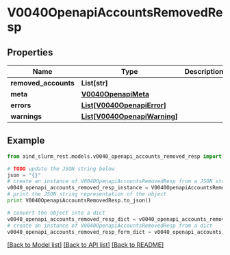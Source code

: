 # V0040OpenapiAccountsRemovedResp


## Properties

Name | Type | Description | Notes
------------ | ------------- | ------------- | -------------
**removed_accounts** | **List[str]** |  | 
**meta** | [**V0040OpenapiMeta**](V0040OpenapiMeta.md) |  | [optional] 
**errors** | [**List[V0040OpenapiError]**](V0040OpenapiError.md) |  | [optional] 
**warnings** | [**List[V0040OpenapiWarning]**](V0040OpenapiWarning.md) |  | [optional] 

## Example

```python
from aind_slurm_rest.models.v0040_openapi_accounts_removed_resp import V0040OpenapiAccountsRemovedResp

# TODO update the JSON string below
json = "{}"
# create an instance of V0040OpenapiAccountsRemovedResp from a JSON string
v0040_openapi_accounts_removed_resp_instance = V0040OpenapiAccountsRemovedResp.from_json(json)
# print the JSON string representation of the object
print V0040OpenapiAccountsRemovedResp.to_json()

# convert the object into a dict
v0040_openapi_accounts_removed_resp_dict = v0040_openapi_accounts_removed_resp_instance.to_dict()
# create an instance of V0040OpenapiAccountsRemovedResp from a dict
v0040_openapi_accounts_removed_resp_form_dict = v0040_openapi_accounts_removed_resp.from_dict(v0040_openapi_accounts_removed_resp_dict)
```
[[Back to Model list]](../README.md#documentation-for-models) [[Back to API list]](../README.md#documentation-for-api-endpoints) [[Back to README]](../README.md)



